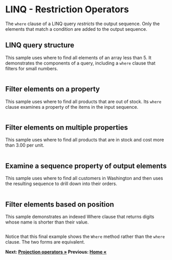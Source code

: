 # LINQ - Restriction Operators

The `where` clause of a LINQ query *restricts* the output sequence. Only the elements that match a condition are added to the output sequence.

## LINQ query structure

This sample uses where to find all elements of an array less than 5. It demonstrates the components of a query, including a `where` clause that filters for small numbers.

``` cs --region where-syntax --source-file ../src/Restrictions.cs --project ../src/Try101LinqSamples.csproj
```

## Filter elements on a property

This sample uses where to find all products that are out of stock. Its `where` clause examines a property of the items in the input sequence.

``` cs --region where-property --source-file ../src/Restrictions.cs --project ../src/Try101LinqSamples.csproj
```

## Filter elements on multiple properties

This sample uses where to find all products that are in stock and cost more than 3.00 per unit.

``` cs --region where-multiple-properties --source-file ../src/Restrictions.cs --project ../src/Try101LinqSamples.csproj
```

## Examine a sequence property of output elements

This sample uses where to find all customers in Washington and then uses the resulting sequence to drill down into their orders.

``` cs --region where-drilldown --source-file ../src/Restrictions.cs --project ../src/Try101LinqSamples.csproj
```

## Filter elements based on position

This sample demonstrates an indexed Where clause that returns digits whose name is shorter than their value.

``` cs --region where-indexed --source-file ../src/Restrictions.cs --project ../src/Try101LinqSamples.csproj
```

Notice that this final example shows the `Where` method rather than the `where` clause. The two forms are equivalent.

**Next: [Projection operators  &raquo;](./projections.md) Previous: [Home &laquo;](../README.md)**
